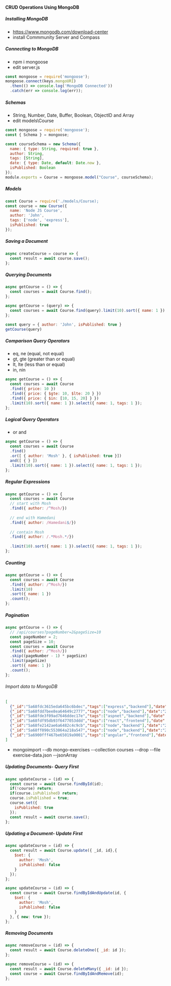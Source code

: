 #### CRUD Operations Using MongoDB
##### Installing MongoDB
* https://www.mongodb.com/download-center
* install Commmunity Server and Compass

##### Connecting to MongoDB
* npm i mongoose
* edit server.js
```javascript
const mongoose = require('mongoose');
mongoose.connect(keys.mongoURI)
  .then(() => console.log('MongoDB Connected'))
  .catch(err => console.log(err));
```

##### Schemas
* String, Number, Date, Buffer, Boolean, ObjectID and Array
* edit models\Course
```javascript
const mongoose = require('mongoose');
const { Schema } = mongoose;

const courseSchema = new Schema({
  name: { type: String, required: true },
  author: String,
  tags: [String],
  date: { type: Date, default: Date.now },
  isPublished: Boolean
});
module.exports = Course = mongoose.model("Course", courseSchema);
```

##### Models
```javascript
const Course = require('./models/Course);
const course = new Course({
  name: 'Node JS Course',
  author: 'John',
  tags: ['node', 'express'],
  isPublished: true
});
```

##### Saving a Document
```javascript
async createCourse = course => {
  const result = await course.save();
};
```

##### Querying Documents
```javascript
async getCourse = () => {
  const courses = await Course.find();
};

async getCourse = (query) => {
  const courses = await Course.find(query).limit(10).sort({ name: 1 }).select({ name: 1, tags: 1 });
};

const query = { author: 'John', isPublished: true }
getCourse(query)
```

##### Comparison Query Operators
* eq, ne (equal, not equal)
* gt, gte (greater than or equal)
* lt, lte (less than or equal)
* in, nin
```javascript
async getCourse = () => {
  const courses = await Course
  .find({ price: 10 })
  .find({ price: { $gte: 10, $lte: 20 } })
  .find({ price: { $in: [10, 15, 20] } })
  .limit(10).sort({ name: 1 }).select({ name: 1, tags: 1 });
};
```

##### Logical Query Operators
* or and
```javascript
async getCourse = () => {
  const courses = await Course
  .find()
  .or([ { author: 'Mosh' }, { isPublished: true }])
  and([ { } ])
  .limit(10).sort({ name: 1 }).select({ name: 1, tags: 1 });
};
```

##### Regular Expressions
```javascript
async getCourse = () => {
  const courses = await Course
  // start with Mosh
  .find({ author: /^Mosh/})
  
  // end with Hamedani
  .find({ author: /Hamedani$/})
  
  // contain Mosh
  .find({ author: /.*Mosh.*/})
  
  .limit(10).sort({ name: 1 }).select({ name: 1, tags: 1 });
};
```

##### Counting
```javascript
async getCourse = () => {
  const courses = await Course
  .find({ author: /^Mosh/})
  .limit(10)
  .sort({ name: 1 })
  .count();
};
```

##### Pagination
```javascript
async getCourse = () => {
  // /api/courses?pageNumber=2&pageSize=10
  const pageNumber = 2;
  const pageSize = 10;
  const courses = await Course
  .find({ author: /^Mosh/})
  .skip((pageNumber - 1) * pageSize)
  .limit(pageSize)
  .sort({ name: 1 })
  .count();
};
```

###### Import data to MongoDB
```exercise-data.json
[
  {"_id":"5a68fdc3615eda645bc6bdec","tags":["express","backend"],"date":"2018-01-24T21:42:27.388Z","name":"Express.js Course","author":"Mosh","isPublished":true,"price":10,"__v":0},
  {"_id":"5a68fdd7bee8ea64649c2777","tags":["node","backend"],"date":"2018-01-24T21:42:47.912Z","name":"Node.js Course","author":"Mosh","isPublished":true,"price":20,"__v":0},
  {"_id":"5a68fde3f09ad7646ddec17e","tags":["aspnet","backend"],"date":"2018-01-24T21:42:59.605Z","name":"ASP.NET MVC Course","author":"Mosh","isPublished":true,"price":15,"__v":0},
  {"_id":"5a68fdf95db93f6477053ddd","tags":["react","frontend"],"date":"2018-01-24T21:43:21.589Z","name":"React Course","author":"Mosh","isPublished":false,"__v":0},
  {"_id":"5a68fe2142ae6a6482c4c9cb","tags":["node","backend"],"date":"2018-01-24T21:44:01.075Z","name":"Node.js Course by Jack","author":"Jack","isPublished":true,"price":12,"__v":0},
  {"_id":"5a68ff090c553064a218a547","tags":["node","backend"],"date":"2018-01-24T21:47:53.128Z","name":"Node.js Course by Mary","author":"Mary","isPublished":false,"price":12,"__v":0},
  {"_id":"5a6900fff467be65019a9001","tags":["angular","frontend"],"date":"2018-01-24T21:56:15.353Z","name":"Angular Course","author":"Mosh","isPublished":true,"price":15,"__v":0}
]
```
* mongoimport --db mongo-exercises --collection courses --drop --file exercise-data.json --jsonArray

##### Updating Documents- Query First
```javascript
async updateCourse = (id) => {
  const course = await Course.findById(id);
  if(!course) return;
  if(course.isPublished) return;
  course.isPublished = true;
  course.set({
    isPublished: true
  });
  const result = await course.save();
};
```

##### Updating a Document- Update First
```javascript
async updateCourse = (id) => {
  const result = await Course.update({ _id, id},{ 
    $set: {
      author: 'Mosh',
      isPublished: false
    } 
  });
};
```
```javascript
async updateCourse = (id) => {
  const course = await Course.findByIdAndUpdate(id, { 
    $set: {
      author: 'Mosh',
      isPublished: false
    } 
  }, { new: true });
};
```
##### Removing Documents
```javascript
async removeCourse = (id) => {
  const result = await Course.deleteOne({ _id: id });
};
```
```javascript
async removeCourse = (id) => {
  const result = await Course.deleteMany({ _id: id });
  const course = await Course.findByIdAndRemove(id);
};
```

